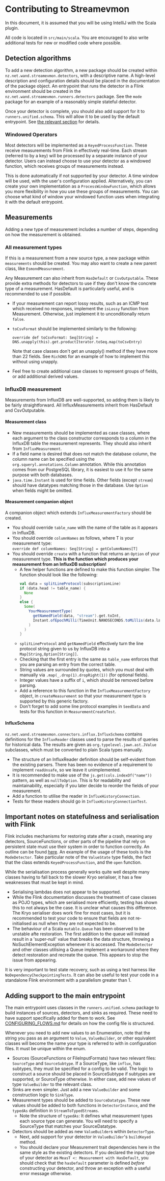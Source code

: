 # Contributing to Streamevmon

In this document, it is assumed that you will be using IntelliJ with the Scala 
plugin.

All code is located in `src/main/scala`. You are encouraged to also write
additional tests for new or modified code where possible.

## Detection algorithms

To add a new detection algorithm, a new package should be created within
`nz.net.wand.streamevmon.detectors`, with a descriptive name. A high-level
description and configuration details should be placed in the documentation of
the package object. An entrypoint that runs the detector in a Flink environment
should be created in the `nz.net.wand.streamevmon.runners.detectors` package.
See the `mode` package for an example of a reasonably simple stateful detector.

Once your detector is complete, you should also add support for it to
`runners.unified.schema`. This will allow it to be used by the default
entrypoint. See [the relevant section](#adding-support-to-the-main-entrypoint)
for details.

### Windowed Operators

Most detectors will be implemented as a `KeyedProcessFunction`. These receive
measurements from Flink in effectively real-time. Each stream (referred to by
a key) will be processed by a separate instance of your detector. Users can
instead choose to use your detector as a windowed function, which receives
groups of measurements instead.

This is done automatically if not supported by your detector. A time window will
be used, with the user's configuration applied. Alternatively, you can create
your own implementation as a `ProcessWindowFunction`, which allows you more
flexibility in how you use these groups of measurements. You can choose what
kind of window your windowed function uses when integrating it with the default
entrypoint.

## Measurements

Adding a new type of measurement includes a number of steps, depending on how
the measurement is obtained.

### All measurement types

If this is a measurement from a new source type, a new package within
`measurements` should be created. You may also want to create a new parent
class, like `EsmondMeasurement`.

Any Measurement can also inherit from `HasDefault` or `CsvOutputable`. These
provide extra methods for detectors to use if they don't know the concrete
type of a measurement. HasDefault is particularly useful, and is recommended to
use if possible.

* If your measurement can report lossy results, such as an ICMP test which 
  received no responses, implement the `isLossy` function from Measurement.
  Otherwise, just implement it to unconditionally return `false`.
* `toCsvFormat` should be implemented similarly to the following:

  `override def toCsvFormat: Seq[String] = DNS.unapply(this).get.productIterator.toSeq.map(toCsvEntry)`
  
  Note that case classes don't get an unapply() method if they have more than
  22 fields. See `RichDNS` for an example of how to implement this without
  using unapply.
* Feel free to create additional case classes to represent groups of fields, or
  add additional derived values.

### InfluxDB measurement

Measurements from InfluxDB are well-supported, so adding them is likely to be
fairly straightforward. All InfluxMeasurements inherit from HasDefault and
CsvOutputable.

#### Measurement class

* New measurements should be implemented as case classes, where each argument 
  to the class constructor corresponds to a column in the InfluxDB table the
  measurement represents. They should also inherit from `InfluxMeasurement`.
* If a field name is desired that does not match the database column, the column
  name can be specified using the `org.squeryl.annotations.Column` annotation.
  While this annotation comes from our PostgreSQL library, it is easiest to use
  it for the same purpose with both databases.
* `java.time.Instant` is used for time fields. Other fields (except `stream`)
  should have datatypes matching those in the database. Use `Option` when fields
  might be omitted.

#### Measurement companion object

A companion object which extends `InfluxMeasurementFactory` should be created.

* You should override `table_name` with the name of the table as it appears
  in InfluxDB.
* You should override `columnNames` as follows, where T is your measurement type:  
  `override def columnNames: Seq[String] = getColumnNames[T]`
* You should override `create` with a function that returns an `Option` of your
  measurement type. **This is the function which produces your measurement from
  an InfluxDB subscription!**
  * A few helper functions are defined to make this function simpler. The
    function should look like the following:  
    ```scala
    val data = splitLineProtocol(subscriptionLine)
    if (data.head != table_name) {
      None
    }
    else {
      Some(
        YourMeasurementType(
          getNamedField(data, "stream").get.toInt,
          Instant.ofEpochMilli(TimeUnit.NANOSECONDS.toMillis(data.last.toLong))
        )
      )
    }
    ```  
  * `splitLineProtocol` and `getNamedField` effectively turn the line protocol
    string given to us by InfluxDB into a `Map[String,Option[String]]`.
  * Checking that the first entry is the same as `table_name` enforces that you
    are parsing an entry from the correct table.
  * String values are surrounded by quotes, which you must deal with manually via
    `.map(_.drop(1).dropRight(1))` (for optional fields).
  * Integer values have a suffix of `i`, which should be removed before parsing.
  * Add a reference to this function in the `InfluxMeasurementFactory` object, in
    `createMeasurement` so that your measurement type is supported by this
    generic factory.
  * Don't forget to add some line protocol examples in `SeedData` and tests for
    this function in `MeasurementCreateTest`.

#### InfluxSchema

`nz.net.wand.streamevmon.connectors.influx.InfluxSchema` contains definitions
for the `InfluxReader` classes used to parse the results of queries for 
historical data. The results are given as `org.typelevel.jawn.ast.JValue` 
subclasses, which must be converted to plain Scala types manually.

* The structure of an InfluxReader definition should be self-evident from the
  existing parsers. There has been no evidence of a requirement to implement 
  `readUnsafe`, so we leave it unimplemented.
* It is recommended to make use of the `js.get(cols.indexOf("name"))` pattern,
  as well as `nullToOption`. This is for readability and maintainability, 
  especially if you later decide to reorder the fields of your measurement.
* Add a function to utilise the reader in `InfluxHistoryConnection`.
* Tests for these readers should go in `InfluxHistoryConnectionTest`. 

## Important notes on statefulness and serialisation with Flink 

Flink includes mechanisms for restoring state after a crash, meaning any
detectors, SourceFunctions, or other parts of the pipeline that rely on
persistent state must use their system in order to function correctly. An
outline can be found [here](https://ci.apache.org/projects/flink/flink-docs-stable/dev/types_serialization.html).
An example of the usage of these tools is the `ModeDetector`. Take particular
note of the `ValueState` type fields, the fact that the class extends
`KeyedProcessFunction`, and the `open` function.

While the serialisation process generally works quite well despite many classes
having to fall back to the slower Kryo serialiser, it has a few weaknesses that
must be kept in mind.

* Serialising lambdas does not appear to be supported.
* While the Flink documentation discusses the treatment of case classes as POJO
  types, which are serialised more efficiently, testing has shown this to not
  always be the case. It is unclear what causes this difference. The Kryo
  serialiser does work fine for most cases, but it is recommended to test your
  code to ensure that fields are not re-initialised as null when they are not
  expected to be.
* The behaviour of a Scala `mutable.Queue` has been observed to be unstable
  afte restoration. The first addition to the queue will instead result in a
  'super-null' value that breaks the data structure, throwing a 
  NoSuchElementException whenever it is accessed. The `ModeDetector` and other
  classes utilising a Queue implement a workaround where they detect restoration
  and recreate the queue. This appears to stop the issue from appearing.

It is very important to test state recovery, such as using a test harness like
`NoDependencyCheckpointingTests`. It can also be useful to test your code in a
standalone Flink environment with a parallelism greater than 1.

## Adding support to the main entrypoint

The main entrypoint uses classes in the `runners.unified.schema` package to
build instances of sources, detectors, and sinks as required. These need to have
support specifically added for them to work. See 
[CONFIGURING_FLOWS.md](CONFIGURING_FLOWS.md) for details on how the config file
is structured.

Whenever you need to add new values to an Enumeration, note that the string you
pass as an argument to `Value`, `ValueBuilder`, or other equivalent classes
will become the name your type is referred to with in configuration files. It
must be unique within the enum.

* Sources (SourceFunctions or FileInputFormats) have two relevant files: 
  `SourceType` and `SourceSubtype`. If a SourceType, like `influx`, has 
  subtypes, they must be specified for a config to be valid. The logic to 
  construct a source should be placed in SourceSubtype if subtypes are 
  supported, or SourceType otherwise. In either case, add new values of type 
  `ValueBuilder` to the relevant class.
* Sinks are even simpler. Just add a new `ValueBuilder` and some construction
  logic to `SinkType`.
* Measurement types should be added to `SourceDatatype`. These new values should
  be added to both functions in `DetectorInstance`, and the `typedAs` definition
  in `StreamToTypedStreams`.
  * Note the structure of `typedAs`: It defines what measurement types each
    source type can generate. You will need to specify a SourceType that matches
    your SourceDatatype.
* Detectors should be added as new `ValueBuilder`s within `DetectorType`.
  * Next, add support for your detector in `ValueBuilder`'s `buildKeyed` method.
  * You should declare your Measurement trait dependencies here in the same
    style as the existing detectors. If you declared the input type of your
    detector as `MeasT <: Measurement with HasDefault`, you should check that
    the `hasDefault` parameter is defined *before* constructing your detector,
    and throw an exception with a useful error message otherwise.
